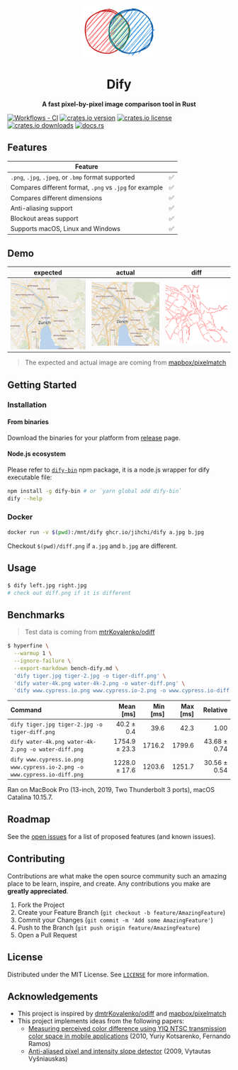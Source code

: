 <div align="center">
  <a href="https://github.com/jihchi/dify">
    <img src="./assets/logo.png" alt="Dify Logo" /></a>
  <h1>Dify</h1>
    <p>
      <b>A fast pixel-by-pixel image comparison tool in Rust</b>
    </p>
</div>

[![Workflows - CI][workflows-ci-shield]][workflows-ci-url]
[![crates.io version][crates-io-shield-version]][crates-io-url]
[![crates.io license][crates-io-shield-license]][crates-io-url]
[![crates.io downloads][crates-io-shield-downloads]][crates-io-url]
[![docs.rs][docs-rs]][docs-rs-url]

## Features

| Feature                                                  |     |
| -------------------------------------------------------- | --- |
| `.png`, `.jpg`, `.jpeg`, or `.bmp` format supported      | ✅  |
| Compares different format, `.png` vs `.jpg` for example  | ✅  |
| Compares different dimensions                            | ✅  |
| Anti-aliasing support                                    | ✅  |
| Blockout areas support                                   | ✅  |
| Supports macOS, Linux and Windows                        | ✅  |

## Demo

| expected                 | actual                 | diff                      |
| ------------------------ | ---------------------- | ------------------------- |
| ![expected](./assets/4a.png) | ![actual](./assets/4b.png) | ![diff](./assets/4diff.png) |

> The expected and actual image are coming from [mapbox/pixelmatch](https://github.com/mapbox/pixelmatch/tree/master/test/fixtures)

## Getting Started

### Installation

#### From binaries

Download the binaries for your platform from [release](https://github.com/jihchi/dify/releases) page.

#### Node.js ecosystem

Please refer to [`dify-bin`](https://github.com/jihchi/dify-bin) npm package, it is a node.js wrapper for dify executable file:

```sh
npm install -g dify-bin # or `yarn global add dify-bin`
dify --help
```

### Docker

```sh
docker run -v $(pwd):/mnt/dify ghcr.io/jihchi/dify a.jpg b.jpg
```

Checkout `$(pwd)/diff.png` if `a.jpg` and `b.jpg` are different.

## Usage

```sh
$ dify left.jpg right.jpg
# check out diff.png if it is different
```

## Benchmarks

> Test data is coming from [mtrKovalenko/odiff](https://github.com/dmtrKovalenko/odiff/tree/main/images)

```sh
$ hyperfine \
  --warmup 1 \
  --ignore-failure \
  --export-markdown bench-dify.md \
  'dify tiger.jpg tiger-2.jpg -o tiger-diff.png' \
  'dify water-4k.png water-4k-2.png -o water-diff.png' \
  'dify www.cypress.io.png www.cypress.io-2.png -o www.cypress.io-diff.png'
```

| Command                                                                   |     Mean [ms] | Min [ms] | Max [ms] |     Relative |
| :------------------------------------------------------------------------ | ------------: | -------: | -------: | -----------: |
| `dify tiger.jpg tiger-2.jpg -o tiger-diff.png`                            |    40.2 ± 0.4 |     39.6 |     42.3 |         1.00 |
| `dify water-4k.png water-4k-2.png -o water-diff.png`                      | 1754.9 ± 23.3 |   1716.2 |   1799.6 | 43.68 ± 0.74 |
| `dify www.cypress.io.png www.cypress.io-2.png -o www.cypress.io-diff.png` | 1228.0 ± 17.6 |   1203.6 |   1251.7 | 30.56 ± 0.54 |

Ran on MacBook Pro (13-inch, 2019, Two Thunderbolt 3 ports), macOS Catalina 10.15.7.

## Roadmap

See the [open issues](https://github.com/jihchi/dify/issues) for a list of proposed features (and known issues).

## Contributing

Contributions are what make the open source community such an amazing place to be learn, inspire, and create. Any contributions you make are **greatly appreciated**.

1. Fork the Project
2. Create your Feature Branch (`git checkout -b feature/AmazingFeature`)
3. Commit your Changes (`git commit -m 'Add some AmazingFeature'`)
4. Push to the Branch (`git push origin feature/AmazingFeature`)
5. Open a Pull Request

## License

Distributed under the MIT License. See [`LICENSE`](./LICENSE.md) for more information.

<!-- ACKNOWLEDGEMENTS -->

## Acknowledgements

- This project is inspired by [dmtrKovalenko/odiff](https://github.com/dmtrKovalenko/odiff) and [mapbox/pixelmatch](https://github.com/mapbox/pixelmatch)
- This project implements ideas from the following papers:
  - [Measuring perceived color difference using YIQ NTSC transmission color space in mobile applications](http://www.progmat.uaem.mx:8080/artVol2Num2/Articulo3Vol2Num2.pdf) (2010, Yuriy Kotsarenko, Fernando Ramos)
  - [Anti-aliased pixel and intensity slope detector](https://www.researchgate.net/publication/234126755_Anti-aliased_Pixel_and_Intensity_Slope_Detector) (2009, Vytautas Vyšniauskas)

[workflows-ci-shield]: https://github.com/jihchi/dify/workflows/CI/badge.svg
[workflows-ci-url]: https://github.com/jihchi/dify/actions?query=workflow%3ACI
[crates-io-shield-version]: https://img.shields.io/crates/v/dify
[crates-io-shield-downloads]: https://img.shields.io/crates/d/dify
[crates-io-shield-license]: https://img.shields.io/crates/l/dify
[docs-rs]: https://img.shields.io/docsrs/dify
[crates-io-url]: https://crates.io/crates/dify
[docs-rs-url]: https://docs.rs/dify
